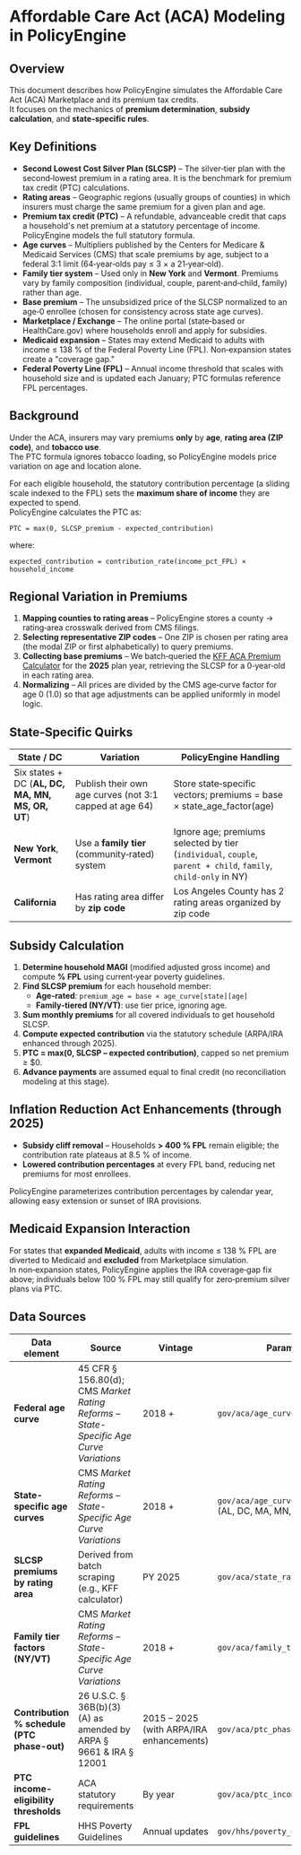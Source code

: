 # Affordable Care Act (ACA) Modeling in PolicyEngine

## Overview

This document describes how PolicyEngine simulates the Affordable Care Act (ACA) Marketplace and its premium tax credits.  
It focuses on the mechanics of **premium determination**, **subsidy calculation**, and **state‐specific rules**.

## Key Definitions

- **Second Lowest Cost Silver Plan (SLCSP)** – The silver‐tier plan with the second‐lowest premium in a rating area. It is the benchmark for premium tax credit (PTC) calculations.  
- **Rating areas** – Geographic regions (usually groups of counties) in which insurers must charge the same premium for a given plan and age.  
- **Premium tax credit (PTC)** – A refundable, advanceable credit that caps a household's net premium at a statutory percentage of income. PolicyEngine models the full statutory formula.  
- **Age curves** – Multipliers published by the Centers for Medicare & Medicaid Services (CMS) that scale premiums by age, subject to a federal 3:1 limit (64‑year‑olds pay ≤ 3 × a 21‑year‑old).  
- **Family tier system** – Used only in **New York** and **Vermont**. Premiums vary by family composition (individual, couple, parent‑and‑child, family) rather than age.  
- **Base premium** – The unsubsidized price of the SLCSP normalized to an age‑0 enrollee (chosen for consistency across state age curves).  
- **Marketplace / Exchange** – The online portal (state‑based or HealthCare.gov) where households enroll and apply for subsidies.  
- **Medicaid expansion** – States may extend Medicaid to adults with income ≤ 138 % of the Federal Poverty Line (FPL). Non‑expansion states create a "coverage gap."  
- **Federal Poverty Line (FPL)** – Annual income threshold that scales with household size and is updated each January; PTC formulas reference FPL percentages.

## Background

Under the ACA, insurers may vary premiums **only** by **age**, **rating area (ZIP code)**, and **tobacco use**.  
The PTC formula ignores tobacco loading, so PolicyEngine models price variation on age and location alone.

For each eligible household, the statutory contribution percentage (a sliding scale indexed to the FPL) sets the **maximum share of income** they are expected to spend.  
PolicyEngine calculates the PTC as:

```
PTC = max(0, SLCSP_premium - expected_contribution)
```

where:

```
expected_contribution = contribution_rate(income_pct_FPL) × household_income
```

## Regional Variation in Premiums

1. **Mapping counties to rating areas** – PolicyEngine stores a county → rating‑area crosswalk derived from CMS filings.  
2. **Selecting representative ZIP codes** – One ZIP is chosen per rating area (the modal ZIP or first alphabetically) to query premiums.  
3. **Collecting base premiums** – We batch‑queried the [KFF ACA Premium Calculator](https://www.kff.org/interactive/subsidy-calculator/) for the **2025** plan year, retrieving the SLCSP for a 0‑year‑old in each rating area.  
4. **Normalizing** – All prices are divided by the CMS age‑curve factor for age 0 (1.0) so that age adjustments can be applied uniformly in model logic.

## State‑Specific Quirks

| State / DC | Variation | PolicyEngine Handling |
|------------|-----------|----------------------|
| Six states + DC (**AL, DC, MA, MN, MS, OR, UT**) | Publish their own age curves (not 3:1 capped at age 64) | Store state‑specific vectors; premiums = base × state_age_factor(age) |
| **New York**, **Vermont** | Use a **family tier** (community‑rated) system | Ignore age; premiums selected by tier (`individual`, `couple`, `parent + child`, `family`, `child‑only` in NY) |
| **California** | Has rating area differ by **zip code** | Los Angeles County has 2 rating areas organized by zip code |

## Subsidy Calculation

1. **Determine household MAGI** (modified adjusted gross income) and compute **% FPL** using current‑year poverty guidelines.  
2. **Find SLCSP premium** for each household member:  
   - **Age‑rated**: `premium_age = base × age_curve[state][age]`  
   - **Family‑tiered (NY/VT)**: use tier price, ignoring age.  
3. **Sum monthly premiums** for all covered individuals to get household SLCSP.  
4. **Compute expected contribution** via the statutory schedule (ARPA/IRA enhanced through 2025).  
5. **PTC = max(0, SLCSP – expected contribution)**, capped so net premium ≥ $0.  
6. **Advance payments** are assumed equal to final credit (no reconciliation modeling at this stage).

## Inflation Reduction Act Enhancements (through 2025)

- **Subsidy cliff removal** – Households **> 400 % FPL** remain eligible; the contribution rate plateaus at 8.5 % of income.  
- **Lowered contribution percentages** at every FPL band, reducing net premiums for most enrollees.  

PolicyEngine parameterizes contribution percentages by calendar year, allowing easy extension or sunset of IRA provisions.

## Medicaid Expansion Interaction

For states that **expanded Medicaid**, adults with income ≤ 138 % FPL are diverted to Medicaid and **excluded** from Marketplace simulation.  
In non‑expansion states, PolicyEngine applies the IRA coverage‑gap fix above; individuals below 100 % FPL may still qualify for zero‑premium silver plans via PTC.

## Data Sources

| Data element | Source | Vintage | Parameter Location |
|--------------|--------|---------|--------------------|
| **Federal age curve** | 45 CFR § 156.80(d); CMS *Market Rating Reforms – State-Specific Age Curve Variations* | 2018 + | `gov/aca/age_curves/default.yaml` |
| **State-specific age curves** | CMS *Market Rating Reforms – State-Specific Age Curve Variations* | 2018 + | `gov/aca/age_curves/{state}.yaml`<br/>(AL, DC, MA, MN, MS, NY, OR, UT, VT) |
| **SLCSP premiums by rating area** | Derived from batch scraping (e.g., KFF calculator) | PY 2025 | `gov/aca/state_rating_area_cost.yaml` |
| **Family tier factors (NY/VT)** | CMS *Market Rating Reforms – State-Specific Age Curve Variations* | 2018 + | `gov/aca/family_tier_ratings/{state}.yaml` |
| **Contribution % schedule (PTC phase-out)** | 26 U.S.C. § 36B(b)(3)(A) as amended by ARPA § 9661 & IRA § 12001 | 2015 – 2025 (with ARPA/IRA enhancements) | `gov/aca/ptc_phase_out_rate.yaml` |
| **PTC income-eligibility thresholds** | ACA statutory requirements | By year | `gov/aca/ptc_income_eligibility.yaml` |
| **FPL guidelines** | HHS Poverty Guidelines | Annual updates | `gov/hhs/poverty_guidelines.yaml` |

